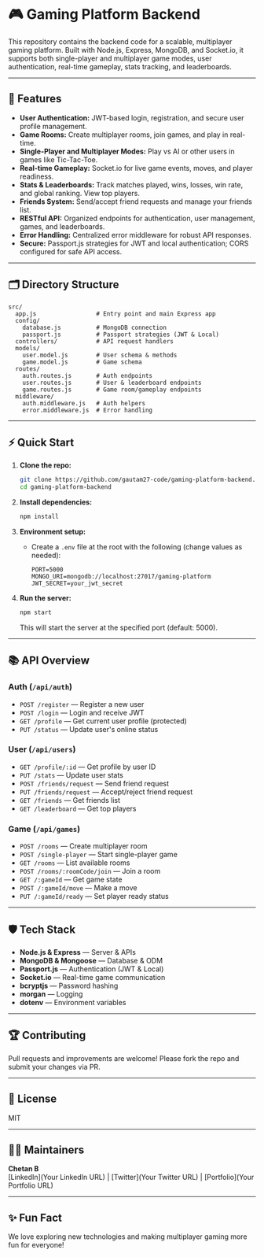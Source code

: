 # 🎮 Gaming Platform Backend

This repository contains the backend code for a scalable, multiplayer gaming platform. Built with Node.js, Express, MongoDB, and Socket.io, it supports both single-player and multiplayer game modes, user authentication, real-time gameplay, stats tracking, and leaderboards.

---

## 🚀 Features

- **User Authentication:** JWT-based login, registration, and secure user profile management.
- **Game Rooms:** Create multiplayer rooms, join games, and play in real-time.
- **Single-Player and Multiplayer Modes:** Play vs AI or other users in games like Tic-Tac-Toe.
- **Real-time Gameplay:** Socket.io for live game events, moves, and player readiness.
- **Stats & Leaderboards:** Track matches played, wins, losses, win rate, and global ranking. View top players.
- **Friends System:** Send/accept friend requests and manage your friends list.
- **RESTful API:** Organized endpoints for authentication, user management, games, and leaderboards.
- **Error Handling:** Centralized error middleware for robust API responses.
- **Secure:** Passport.js strategies for JWT and local authentication; CORS configured for safe API access.

---

## 🗂️ Directory Structure

```
src/
  app.js                 # Entry point and main Express app
  config/
    database.js          # MongoDB connection
    passport.js          # Passport strategies (JWT & Local)
  controllers/           # API request handlers
  models/
    user.model.js        # User schema & methods
    game.model.js        # Game schema
  routes/
    auth.routes.js       # Auth endpoints
    user.routes.js       # User & leaderboard endpoints
    game.routes.js       # Game room/gameplay endpoints
  middleware/
    auth.middleware.js   # Auth helpers
    error.middleware.js  # Error handling
```

---

## ⚡ Quick Start

1. **Clone the repo:**
   ```bash
   git clone https://github.com/gautam27-code/gaming-platform-backend.git
   cd gaming-platform-backend
   ```

2. **Install dependencies:**
   ```bash
   npm install
   ```

3. **Environment setup:**
   - Create a `.env` file at the root with the following (change values as needed):
     ```
     PORT=5000
     MONGO_URI=mongodb://localhost:27017/gaming-platform
     JWT_SECRET=your_jwt_secret
     ```

4. **Run the server:**
   ```bash
   npm start
   ```
   This will start the server at the specified port (default: 5000).

---

## 📚 API Overview

### Auth (`/api/auth`)
- `POST /register` — Register a new user
- `POST /login` — Login and receive JWT
- `GET /profile` — Get current user profile (protected)
- `PUT /status` — Update user's online status

### User (`/api/users`)
- `GET /profile/:id` — Get profile by user ID
- `PUT /stats` — Update user stats
- `POST /friends/request` — Send friend request
- `PUT /friends/request` — Accept/reject friend request
- `GET /friends` — Get friends list
- `GET /leaderboard` — Get top players

### Game (`/api/games`)
- `POST /rooms` — Create multiplayer room
- `POST /single-player` — Start single-player game
- `GET /rooms` — List available rooms
- `POST /rooms/:roomCode/join` — Join a room
- `GET /:gameId` — Get game state
- `POST /:gameId/move` — Make a move
- `PUT /:gameId/ready` — Set player ready status

---

## 🛡️ Tech Stack

- **Node.js & Express** — Server & APIs
- **MongoDB & Mongoose** — Database & ODM
- **Passport.js** — Authentication (JWT & Local)
- **Socket.io** — Real-time game communication
- **bcryptjs** — Password hashing
- **morgan** — Logging
- **dotenv** — Environment variables

---

## 🏆 Contributing

Pull requests and improvements are welcome! Please fork the repo and submit your changes via PR.

---

## 📄 License

MIT

---

## 🙋‍♂️ Maintainers

**Chetan B**  
[LinkedIn](Your LinkedIn URL) | [Twitter](Your Twitter URL) | [Portfolio](Your Portfolio URL)

---

## ✨ Fun Fact

We love exploring new technologies and making multiplayer gaming more fun for everyone!
